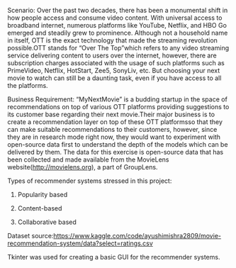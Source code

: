 Scenario: Over  the  past  two  decades,  there  has  been  a  monumental  shift  in  how  people  access  and consume video content. With universal access to broadband internet, numerous platforms like YouTube, Netflix, and HBO Go emerged and steadily grew to prominence. Although not a household name in itself, OTT is the exact technology that made the streaming revolution possible.OTT stands for “Over The Top”which refers to any video streaming service delivering content to  users  over  the  internet,  however, there  are  subscription  charges  associated  with  the usage of such platforms such as PrimeVideo, Netflix, HotStart, Zee5, SonyLiv, etc. But choosing your next movie to watch can still be a daunting task, even if you have access to all the platforms.

Business Requirement: “MyNextMovie” is a budding startup in the space of recommendations on top of various OTT platforms providing suggestions to its customer base regarding their next movie.Their  major  business  is  to  create  a  recommendation  layer  on  top  of  these  OTT  platformsso that they can make suitable recommendations to their customers, however, since they are in research  mode  right  now,  they  would  want  to  experiment  with  open-source data first to understand the depth of the models which can be delivered by them. The data for this exercise is open-source data that has been collected and made available from the MovieLens website(http://movielens.org), a part of GroupLens.

Types of recommender systems stressed in this project:

1. Popularity based

2. Content-based

3. Collaborative based 

Dataset source:https://www.kaggle.com/code/ayushimishra2809/movie-recommendation-system/data?select=ratings.csv

Tkinter was used for creating a basic GUI for the recommender systems.
